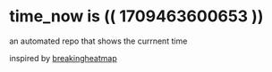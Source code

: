# time_now is (( 1709463600653 ))

an automated repo that shows the currnent time

inspired by [breakingheatmap](https://github.com/breakingheatmap/breakingheatmap)